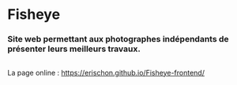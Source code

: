 # Fisheye
### Site web permettant aux photographes indépendants de présenter leurs meilleurs travaux.

##

La page online : https://erischon.github.io/Fisheye-frontend/
